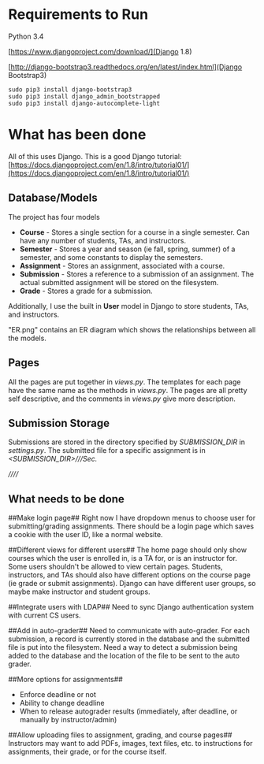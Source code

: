 # Requirements to Run #
Python 3.4

[https://www.djangoproject.com/download/](Django 1.8)

[http://django-bootstrap3.readthedocs.org/en/latest/index.html](Django Bootstrap3)

```
sudo pip3 install django-bootstrap3
sudo pip3 install django_admin_bootstrapped
sudo pip3 install django-autocomplete-light
```

# What has been done #
All of this uses Django. This is a good Django tutorial: [https://docs.djangoproject.com/en/1.8/intro/tutorial01/](https://docs.djangoproject.com/en/1.8/intro/tutorial01/)

## Database/Models ##
The project has four models

* **Course** - Stores a single section for a course in a single semester. Can have any number of students, TAs, and instructors.
* **Semester** - Stores a year and season (ie fall, spring, summer) of a semester, and some constants to display the semesters.
* **Assignment** - Stores an assignment, associated with a course.
* **Submission** - Stores a reference to a submission of an assignment. The actual submitted assignment will be stored on the filesystem.
* **Grade** - Stores a grade for a submission.

Additionally, I use the built in **User** model in Django to store students, TAs, and instructors.

"ER.png" contains an ER diagram which shows the relationships between all the models.

## Pages ##
All the pages are put together in *views.py*. The templates for each page have the same name as the methods in *views.py*. The pages are all pretty self descriptive, and the comments in *views.py* give more description.

## Submission Storage ###
Submissions are stored in the directory specified by *SUBMISSION_DIR* in *settings.py*. The submitted file for a specific assignment is in *<SUBMISSION_DIR>/<semester>/<course>/Sec.<section>/<assignment code>/<username>/<timestamp>/*

# What needs to be done #

##Make login page##
Right now I have dropdown menus to choose user for submitting/grading assignments. There should be a login page which saves a cookie with the user ID, like a normal website.

##Different views for different users##
The home page should only show courses which the user is enrolled in, is a TA for, or is an instructor for. Some users shouldn't be allowed to view certain pages. Students, instructors, and TAs should also have different options on the course page (ie grade or submit assignments). Django can have different user groups, so maybe make instructor and student groups.

##Integrate users with LDAP##
Need to sync Django authentication system with current CS users.

##Add in auto-grader##
Need to communicate with auto-grader. For each submission, a record is currently stored in the database and the submitted file is put into the filesystem. Need a way to detect a submission being added to the database and the location of the file to be sent to the auto grader.

##More options for assignments##
* Enforce deadline or not
* Ability to change deadline
* When to release autograder results (immediately, after deadline, or manually by instructor/admin)

##Allow uploading files to assignment, grading, and course pages##
Instructors may want to add PDFs, images, text files, etc. to instructions for assignments, their grade, or for the course itself.


